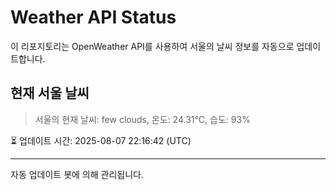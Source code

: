 
# Weather API Status

이 리포지토리는 OpenWeather API를 사용하여 서울의 날씨 정보를 자동으로 업데이트합니다.

## 현재 서울 날씨
> 서울의 현재 날씨: few clouds, 온도: 24.31°C, 습도: 93%

⏳ 업데이트 시간: 2025-08-07 22:16:42 (UTC)

---
자동 업데이트 봇에 의해 관리됩니다.
